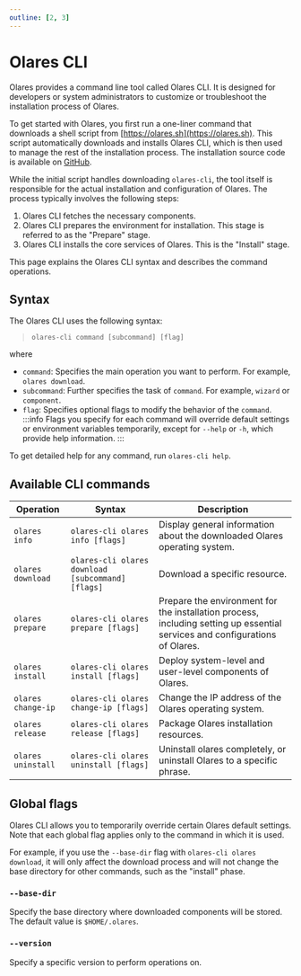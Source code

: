 ```yaml
---
outline: [2, 3]
---
```

# Olares CLI

Olares provides a command line tool called Olares CLI. It is designed for developers or system administrators to customize or troubleshoot the installation process of Olares.

To get started with Olares, you first run a one-liner command that downloads a shell script from [https://olares.sh](https://olares.sh). This script automatically downloads and installs Olares CLI, which is then used to manage the rest of the installation process. The installation source code is available on [GitHub](https://github.com/beclab/Installer).

While the initial script handles downloading `olares-cli`, the tool itself is responsible for the actual installation and configuration of Olares. The process typically involves the following steps:

1. Olares CLI fetches the necessary components.
2. Olares CLI prepares the environment for installation. This stage is referred to as the "Prepare" stage.
3. Olares CLI installs the core services of Olares. This is the "Install" stage.

This page explains the Olares CLI syntax and describes the command operations.

## Syntax
The Olares CLI uses the following syntax:

> `olares-cli command [subcommand] [flag]`

where
- `command`: Specifies the main operation you want to perform. For example, `olares download`.
- `subcommand`: Further specifies the task of `command`. For example, `wizard` or `component`.
- `flag`: Specifies optional flags to modify the behavior of the `command`.
   :::info
   Flags you specify for each command will override default settings or environment variables temporarily, except for `--help` or `-h`, which provide help information.
   :::

To get detailed help for any command, run `olares-cli help`.

## Available CLI commands

| Operation          | Syntax                                            | Description                                                                                                     |
|--------------------|---------------------------------------------------|-----------------------------------------------------------------------------------------------------------------|
| `olares info`      | `olares-cli olares info [flags]`                  | Display general information about the downloaded Olares operating system.                                       |
| `olares download`  | `olares-cli olares download [subcommand] [flags]` | Download a specific resource.                                                                                   |
| `olares prepare`   | `olares-cli olares prepare [flags]`               | Prepare the environment for the installation process, including setting up essential services and configurations of Olares. |
| `olares install`   | `olares-cli olares install [flags]`               | Deploy system-level and user-level components of Olares.                                                        |
| `olares change-ip` | `olares-cli olares change-ip [flags]`             | Change the IP address of the Olares operating system.                                                           |
| `olares release`   | `olares-cli olares release [flags]`               | Package Olares installation resources.                                                                          |
| `olares uninstall` | `olares-cli olares uninstall [flags]`             | Uninstall olares completely, or uninstall Olares to a specific phrase.                                          |

## Global flags
Olares CLI allows you to temporarily override certain Olares default settings. Note that each global flag applies only to the command in which it is used. 

For example, if you use the `--base-dir` flag with `olares-cli olares download`, it will only affect the download process and will not change the base directory for other commands, such as the "install" phase.

### `--base-dir`
Specify the base directory where downloaded components will be stored. The default value is `$HOME/.olares`.

### `--version`
Specify a specific version to perform operations on.





